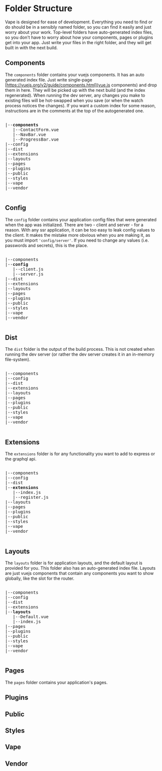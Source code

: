 # Folder Structure
Vape is designed for ease of development. Everything you need to find or do should be in a sensibly named folder, so you can find it easily and just worry about your work. Top-level folders have auto-generated index files, so you don't have to worry about how your components, pages or plugins get into your app. Just write your files in the right folder, and they will get built in with the next build.

## Components
The `components` folder contains your vuejs components. It has an auto generated index file. Just write single-page [https://vuejs.org/v2/guide/components.html](vue.js components) and drop them in here. They will be picked up with the next build (and the index regenerated). When running the dev server, any changes you make to existing files will be hot-swapped when you save (or when the watch process notices the changes). If you want a custom index for some reason, instructions are in the comments at the top of the autogenerated one.
<pre>

|--<strong>components</strong>
   |--ContactForm.vue
   |--NavBar.vue
   |--ProgressBar.vue
|--config
|--dist
|--extensions
|--layouts
|--pages
|--plugins
|--public
|--styles
|--vape
|--vendor

</pre>

## Config
The `config` folder contains your application config files that were generated when the app was initialized. There are two - client and server - for a reason. With any ssr application, it can be too easy to leak config values to the client. It makes the mistake more obvious when you are making it, as you must import `'config/server'`. If you need to change any values (i.e. passwords and secrets), this is the place.
<pre>

|--components
|--<strong>config</strong>
   |--client.js
   |--server.js
|--dist
|--extensions
|--layouts
|--pages
|--plugins
|--public
|--styles
|--vape
|--vendor

</pre>

## Dist
The `dist` folder is the output of the build process. This is not created when running the dev server (or rather the dev server creates it in an in-memory file-system).
<pre>

|--components
|--config
|--dist
|--extensions
|--layouts
|--pages
|--plugins
|--public
|--styles
|--vape
|--vendor

</pre>

## Extensions
The `extensions` folder is for any functionality you want to add to express or the graphql api.
<pre>

|--components
|--config
|--dist
|--<strong>extensions</strong>
   |--index.js
   |--register.js
|--layouts
|--pages
|--plugins
|--public
|--styles
|--vape
|--vendor

</pre>

## Layouts
The `layouts` folder is for application layouts, and the default layout is provided for you. This folder also has an auto-generated index file. Layouts are just vuejs components that contain any components you want to show globally, like the slot for the router.
<pre>

|--components
|--config
|--dist
|--extensions
|--<strong>layouts</strong>
   |--Default.vue
   |--index.js
|--pages
|--plugins
|--public
|--styles
|--vape
|--vendor

</pre>

## Pages
The `pages` folder contains your application's pages. 

## Plugins

## Public

## Styles

## Vape

## Vendor
